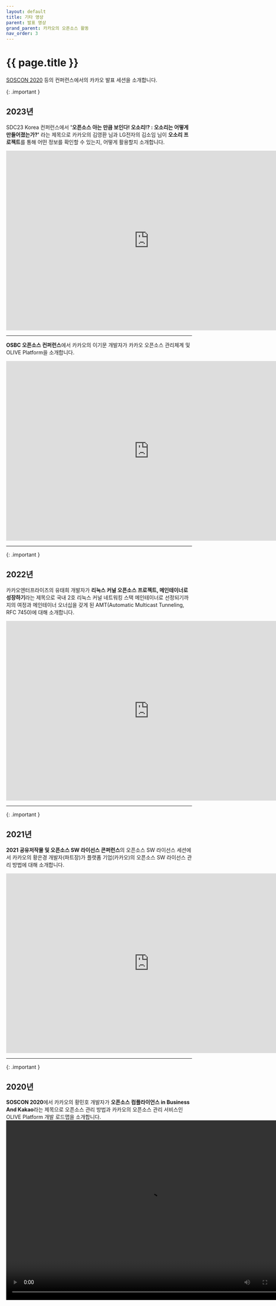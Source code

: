 ```yaml
---
layout: default
title: 기타 영상
parent: 발표 영상
grand_parent: 카카오의 오픈소스 활동
nav_order: 3
---
```

# {{ page.title }}
<div class="summary">
<a href="https://soscon2020.ssdc.kr/" target="_blank">SOSCON 2020</a> 등의 컨퍼런스에서의 카카오 발표 세션을 소개합니다.
</div>


{: .important }
##  2023년
SDC23 Korea 컨퍼런스에서 **'오픈소스 아는 만큼 보인다! 오소리!? : 오소리는 어떻게 만들어졌는가?'** 라는 제목으로 카카오의 김영환 님과 LG전자의 김소임 님이 **오소리 프로젝트**를 통해 어떤 정보를 확인할 수 있는지, 어떻게 활용할지 소개합니다.
<iframe width="774" height="486" src="https://www.youtube.com/embed/lrDHOAhaXoQ?si=VPFLkb7byPFtYYcB" title="YouTube video player" frameborder="0" allow="accelerometer; autoplay; clipboard-write; encrypted-media; gyroscope; picture-in-picture; web-share" referrerpolicy="strict-origin-when-cross-origin" allowfullscreen></iframe>

---- 

**OSBC 오픈소스 컨퍼런스**에서 카카오의 이기문 개발자가 카카오 오픈소스 관리체계 및 OLIVE Platform을 소개합니다.
<iframe width="774" height="486" src="https://www.youtube.com/embed/XyzMEVIEaek" title="YouTube video player" frameborder="0" allow="accelerometer; autoplay; clipboard-write; encrypted-media; gyroscope; picture-in-picture; web-share" allowfullscreen></iframe>

---- 

{: .important }
## 2022년
카카오엔터프라이즈의 유태희 개발자가 **리눅스 커널 오픈소스 프로젝트, 메인테이너로 성장하기**라는 제목으로 국내 2호 리눅스 커널 네트워킹 스택 메인테이너로 선정되기까지의 여정과 메인테이너 오너십을 갖게 된 AMT(Automatic Multicast Tunneling, RFC 7450)에 대해 소개합니다.
<iframe width="774" height="486" src="https://www.youtube.com/embed/rxk_PmaIqxA" title="YouTube video player" frameborder="0" allow="accelerometer; autoplay; clipboard-write; encrypted-media; gyroscope; picture-in-picture; web-share" allowfullscreen></iframe>

---- 

{: .important }
## 2021년
**2021 공유저작물 및 오픈소스 SW 라이선스 콘퍼런스**의 오픈소스 SW 라이선스 세션에서 카카오의 황은경 개발자(파트장)가 플랫폼 기업(카카오)의 오픈소스 SW 라이선스 관리 방법에 대해 소개합니다.
<iframe width="774" height="486" src="https://www.youtube.com/embed/H_ywzTyL71Y" title="YouTube video player" frameborder="0" allow="accelerometer; autoplay; clipboard-write; encrypted-media; gyroscope; picture-in-picture; web-share" allowfullscreen></iframe>

---- 

{: .important }
## 2020년
**SOSCON 2020**에서 카카오의 황민호 개발자가 **오픈소스 컴플라이언스 in Business And Kakao**라는 제목으로 오픈소스 관리 방법과 카카오의 오픈소스 관리 서비스인 OLIVE Platform 개발 로드맵을 소개합니다.
<video width="774" height="486" src="https://samsung-static-aviv.s3.ap-northeast-2.amazonaws.com/Youtube+archive/SOSCON+2020/%236+%E1%84%92%E1%85%AA%E1%86%BC%E1%84%86%E1%85%B5%E1%86%AB%E1%84%92%E1%85%A9+++%E1%84%8B%E1%85%A9%E1%84%91%E1%85%B3%E1%86%AB+%E1%84%89%E1%85%A9%E1%84%89%E1%85%B3+%E1%84%8F%E1%85%A5%E1%86%B7%E1%84%91%E1%85%B3%E1%86%AF%E1%84%85%E1%85%A1%E1%84%8B%E1%85%B5%E1%84%8B%E1%85%A5%E1%86%AB%E1%84%89%E1%85%B3+in+Business+And+Kakao_oo2QTTavx8o.mp4" controls="controls" poster="" loop="" playsinline=""></video>
